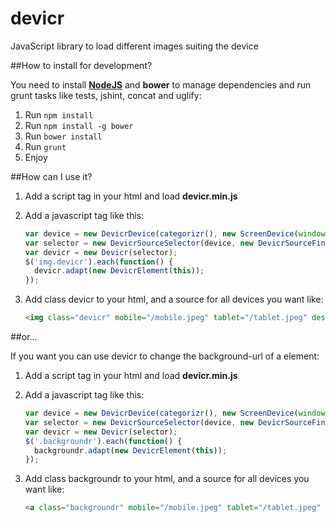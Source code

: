 devicr
======

JavaScript library to load different images suiting the device

##How to install for development?

You need to install **[NodeJS](https://github.com/joyent/node/wiki/Installing-Node.js-via-package-manager)** and **bower** to manage dependencies and run grunt tasks like tests, jshint, concat and uglify:

1. Run `npm install`
2. Run `npm install -g bower`
3. Run `bower install`
4. Run `grunt`
5. Enjoy

##How can I use it?


1. Add a script tag in your html and load **devicr.min.js**
2. Add a javascript tag like this:
    ```javascript
    var device = new DevicrDevice(categorizr(), new ScreenDevice(window));
    var selector = new DevicrSourceSelector(device, new DevicrSourceFinder(device));
    var devicr = new Devicr(selector);
    $('img.devicr').each(function() {
      devicr.adapt(new DevicrElement(this));
    });
    ```

3. Add class devicr to your html, and a source for all devices you want like:
    ```html
    <img class="devicr" mobile="/mobile.jpeg" tablet="/tablet.jpeg" desktop="/desktop.jpeg" retina="/retina.jpeg"></a>
    ```

##or...

If you want you can use devicr to change the background-url of a element:

1. Add a script tag in your html and load **devicr.min.js**
2. Add a javascript tag like this:
    ```javascript
    var device = new DevicrDevice(categorizr(), new ScreenDevice(window));
    var selector = new DevicrSourceSelector(device, new DevicrSourceFinder(device));
    var devicr = new Devicr(selector);
    $('.backgroundr').each(function() {
      backgroundr.adapt(new DevicrElement(this));
    });
    ```

3. Add class backgroundr to your html, and a source for all devices you want like:
    ```html
    <a class="backgroundr" mobile="/mobile.jpeg" tablet="/tablet.jpeg" desktop="/desktop.jpeg" retina="/retina.jpeg"></a>
    ```
